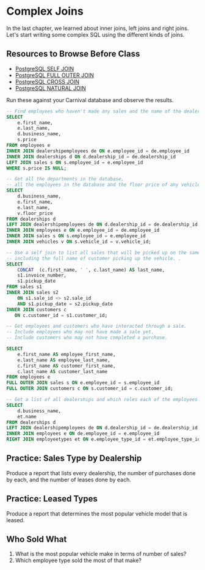 # Complex Joins

In the last chapter, we learned about inner joins, left joins and right joins. Let's start writing some complex SQL using the different kinds of joins.

## Resources to Browse Before Class

- [PostgreSQL SELF JOIN](https://www.postgresqltutorial.com/postgresql-self-join/)
- [PostgreSQL FULL OUTER JOIN](https://www.postgresqltutorial.com/postgresql-full-outer-join/)
- [PostgreSQL CROSS JOIN](https://www.postgresqltutorial.com/postgresql-cross-join/)
- [PostgreSQL NATURAL JOIN](https://www.postgresqltutorial.com/postgresql-natural-join/)

Run these against your Carnival database and observe the results.

```sql
-- Find employees who haven't made any sales and the name of the dealership they work at.
SELECT
    e.first_name,
    e.last_name,
    d.business_name,
    s.price
FROM employees e
INNER JOIN dealershipemployees de ON e.employee_id = de.employee_id
INNER JOIN dealerships d ON d.dealership_id = de.dealership_id
LEFT JOIN sales s ON s.employee_id = e.employee_id
WHERE s.price IS NULL;
```

```sql
-- Get all the departments in the database,
-- all the employees in the database and the floor price of any vehicle they have sold.
SELECT
    d.business_name,
    e.first_name,
    e.last_name,
    v.floor_price
FROM dealerships d
LEFT JOIN dealershipemployees de ON d.dealership_id = de.dealership_id
INNER JOIN employees e ON e.employee_id = de.employee_id
INNER JOIN sales s ON s.employee_id = e.employee_id
INNER JOIN vehicles v ON s.vehicle_id = v.vehicle_id;
```

```sql
-- Use a self join to list all sales that will be picked up on the same day,
-- including the full name of customer picking up the vehicle. .
SELECT
    CONCAT  (c.first_name, ' ', c.last_name) AS last_name,
    s1.invoice_number,
    s1.pickup_date
FROM sales s1
INNER JOIN sales s2
    ON s1.sale_id <> s2.sale_id 
    AND s1.pickup_date = s2.pickup_date
INNER JOIN customers c
   ON c.customer_id = s1.customer_id;
```

```sql
-- Get employees and customers who have interacted through a sale.
-- Include employees who may not have made a sale yet.
-- Include customers who may not have completed a purchase.

SELECT
    e.first_name AS employee_first_name,
    e.last_name AS employee_last_name,
    c.first_name AS customer_first_name,
    c.last_name AS customer_last_name
FROM employees e
FULL OUTER JOIN sales s ON e.employee_id = s.employee_id
FULL OUTER JOIN customers c ON s.customer_id = c.customer_id;
```

```sql
-- Get a list of all dealerships and which roles each of the employees hold.
SELECT
    d.business_name,
    et.name
FROM dealerships d
LEFT JOIN dealershipemployees de ON d.dealership_id = de.dealership_id
INNER JOIN employees e ON de.employee_id = e.employee_id
RIGHT JOIN employeetypes et ON e.employee_type_id = et.employee_type_id;
```

## Practice: Sales Type by Dealership

Produce a report that lists every dealership, the number of purchases done by each, and the number of leases done by each.

## Practice: Leased Types

Produce a report that determines the most popular vehicle model that is leased.

## Who Sold What

1. What is the most popular vehicle make in terms of number of sales?
1. Which employee type sold the most of that make?
